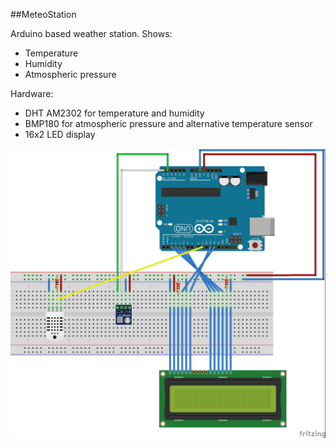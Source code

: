 ##MeteoStation

Arduino based weather station. Shows:

- Temperature
- Humidity
- Atmospheric pressure

Hardware:

- DHT AM2302 for temperature and humidity
- BMP180 for atmospheric pressure and alternative temperature sensor
- 16x2 LED display

![View of breadboard](https://github.com/acejacek/MeteoStation/blob/master/Fritzing/MeteoStation_bb.jpg)

